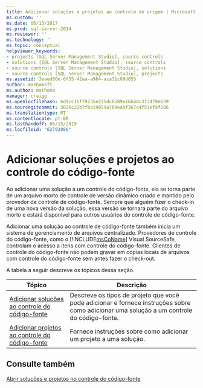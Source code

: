 ```yaml
---
title: Adicionar soluções e projetos ao controle de origem | Microsoft Docs
ms.custom: ''
ms.date: 06/13/2017
ms.prod: sql-server-2014
ms.reviewer: ''
ms.technology: ''
ms.topic: conceptual
helpviewer_keywords:
- projects [SQL Server Management Studio], source controls
- solutions [SQL Server Management Studio], source controls
- source controls [SQL Server Management Studio], solutions
- source controls [SQL Server Management Studio], projects
ms.assetid: 3eaed80e-6f55-42ea-a964-aca31c09d055
author: mashamsft
ms.author: mathoma
manager: craigg
ms.openlocfilehash: 6d9cc15f79235e225dc6589a16b48c373479e639
ms.sourcegitcommit: 3026c22b7fba19059a769ea5f367c4f51efaf286
ms.translationtype: MT
ms.contentlocale: pt-BR
ms.lasthandoff: 06/15/2019
ms.locfileid: "62792086"
---
```

# <a name="add-solutions-and-projects-to-source-control"></a>Adicionar soluções e projetos ao controle do código-fonte
  Ao adicionar uma solução a um controle do código-fonte, ela se torna parte de um arquivo morto de controle de versão dinâmico criado e mantido pelo provedor de controle de código-fonte. Sempre que alguém fizer o check-in de uma nova versão da solução, essa versão se tornará parte do arquivo morto e estará disponível para outros usuários do controle de código-fonte.  
  
 Adicionar uma solução ao controle de código-fonte também inicia um sistema de gerenciamento de arquivos centralizado. Provedores de controle do código-fonte, como o [!INCLUDE[msCoName](../includes/msconame-md.md)] Visual SourceSafe, controlam o acesso a itens com controle do código-fonte. Clientes de controle do código-fonte não podem gravar em cópias locais de arquivos com controle do código-fonte sem antes fazer o check-out.  
  
 A tabela a seguir descreve os tópicos dessa seção.  
  
|Tópico|Descrição|  
|-----------|-----------------|  
|[Adicionar soluções ao controle do código-fonte](../../2014/database-engine/add-solutions-to-source-control.md)|Descreve os tipos de projeto que você pode adicionar e fornece instruções sobre como adicionar uma solução a um controle do código-fonte.|  
|[Adicionar projetos ao controle do código-fonte](../../2014/database-engine/add-projects-to-source-control.md)|Fornece instruções sobre como adicionar um projeto a uma solução.|  
  
## <a name="see-also"></a>Consulte também  
 [Abrir soluções e projetos no controle do código-fonte](../../2014/database-engine/open-solutions-and-projects-from-source-control.md)  
  
  
